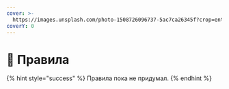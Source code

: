 ```yaml
---
cover: >-
  https://images.unsplash.com/photo-1508726096737-5ac7ca26345f?crop=entropy&cs=srgb&fm=jpg&ixid=M3wxOTcwMjR8MHwxfHNlYXJjaHwxfHxydWxlc3xlbnwwfHx8fDE3MDcwMTExNDB8MA&ixlib=rb-4.0.3&q=85
coverY: 0
---
```


# 💖 Правила



{% hint style="success" %}
Правила пока не придумал.
{% endhint %}

